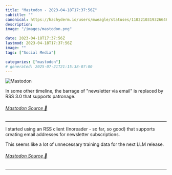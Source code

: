```yaml
---
title: "Mastodon - 2023-04-18T17:37:56Z"
subtitle: ""
canonical: https://hachyderm.io/users/mweagle/statuses/110221031932664640
description:
image: "/images/mastodon.png"

date: 2023-04-18T17:37:56Z
lastmod: 2023-04-18T17:37:56Z
image: ""
tags: ["Social Media"]

categories: ["mastodon"]
# generated: 2025-07-21T21:15:38-07:00
---
```

![Mastodon](/images/mastodon.png)

<p>In some other timeline, the barrage of &quot;newsletter via email&quot; is replaced by RSS 3.0 that supports patronage.</p>


###### [Mastodon Source 🐘](https://hachyderm.io/@mweagle/110221031932664640)

___

<p>I started using an RSS client (Inoreader - so far, so good) that supports creating email addresses for newsletter subscriptions. </p><p>This seems like a lot of unnecessary training data for the next LLM release.</p>


###### [Mastodon Source 🐘](https://hachyderm.io/@mweagle/110221062924304562)

___
